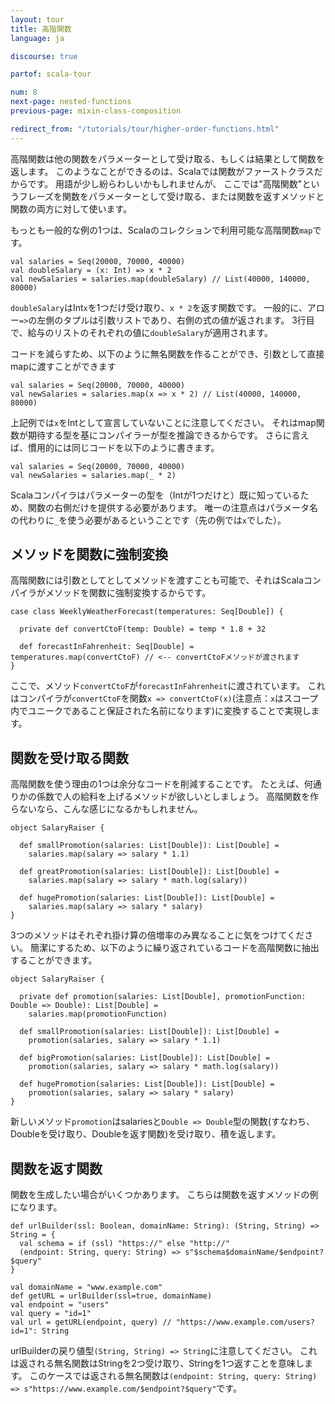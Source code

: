 ```yaml
---
layout: tour
title: 高階関数
language: ja

discourse: true

partof: scala-tour

num: 8
next-page: nested-functions
previous-page: mixin-class-composition

redirect_from: "/tutorials/tour/higher-order-functions.html"
---
```


高階関数は他の関数をパラメーターとして受け取る、もしくは結果として関数を返します。
このようなことができるのは、Scalaでは関数がファーストクラスだからです。
用語が少し紛らわしいかもしれませんが、
ここでは"高階関数"というフレーズを関数をパラメーターとして受け取る、または関数を返すメソッドと関数の両方に対して使います。

もっとも一般的な例の1つは、Scalaのコレクションで利用可能な高階関数`map`です。
```tut
val salaries = Seq(20000, 70000, 40000)
val doubleSalary = (x: Int) => x * 2
val newSalaries = salaries.map(doubleSalary) // List(40000, 140000, 80000)
```
`doubleSalary`はInt`x`を1つだけ受け取り、`x * 2`を返す関数です。
一般的に、アロー`=>`の左側のタプルは引数リストであり、右側の式の値が返されます。
3行目で、給与のリストのそれぞれの値に`doubleSalary`が適用されます。

コードを減らすため、以下のように無名関数を作ることができ、引数として直接mapに渡すことができます
```
val salaries = Seq(20000, 70000, 40000)
val newSalaries = salaries.map(x => x * 2) // List(40000, 140000, 80000)
```
上記例では`x`をIntとして宣言していないことに注意してください。
それはmap関数が期待する型を基にコンパイラーが型を推論できるからです。
さらに言えば、慣用的には同じコードを以下のように書きます。

```tut
val salaries = Seq(20000, 70000, 40000)
val newSalaries = salaries.map(_ * 2)
```
Scalaコンパイラはパラメーターの型を（Intが1つだけと）既に知っているため、関数の右側だけを提供する必要があります。
唯一の注意点はパラメータ名の代わりに`_`を使う必要があるということです（先の例では`x`でした）。

## メソッドを関数に強制変換
高階関数には引数としてとしてメソッドを渡すことも可能で、それはScalaコンパイラがメソッドを関数に強制変換するからです。
```
case class WeeklyWeatherForecast(temperatures: Seq[Double]) {

  private def convertCtoF(temp: Double) = temp * 1.8 + 32

  def forecastInFahrenheit: Seq[Double] = temperatures.map(convertCtoF) // <-- convertCtoFメソッドが渡されます
}
```
ここで、メソッド`convertCtoF`が`forecastInFahrenheit`に渡されています。
これはコンパイラが`convertCtoF`を関数`x => convertCtoF(x)`(注意点：`x`はスコープ内でユニークであること保証された名前になります)に変換することで実現します。

## 関数を受け取る関数
高階関数を使う理由の1つは余分なコードを削減することです。
たとえば、何通りかの係数で人の給料を上げるメソッドが欲しいとしましょう。
高階関数を作らないなら、こんな感じになるかもしれません。

```tut
object SalaryRaiser {

  def smallPromotion(salaries: List[Double]): List[Double] =
    salaries.map(salary => salary * 1.1)

  def greatPromotion(salaries: List[Double]): List[Double] =
    salaries.map(salary => salary * math.log(salary))

  def hugePromotion(salaries: List[Double]): List[Double] =
    salaries.map(salary => salary * salary)
}
```

3つのメソッドはそれぞれ掛け算の倍増率のみ異なることに気をつけてください。
簡潔にするため、以下のように繰り返されているコードを高階関数に抽出することができます。

```tut
object SalaryRaiser {

  private def promotion(salaries: List[Double], promotionFunction: Double => Double): List[Double] =
    salaries.map(promotionFunction)

  def smallPromotion(salaries: List[Double]): List[Double] =
    promotion(salaries, salary => salary * 1.1)

  def bigPromotion(salaries: List[Double]): List[Double] =
    promotion(salaries, salary => salary * math.log(salary))

  def hugePromotion(salaries: List[Double]): List[Double] =
    promotion(salaries, salary => salary * salary)
}
```
新しいメソッド`promotion`はsalariesと`Double => Double`型の関数(すなわち、Doubleを受け取り、Doubleを返す関数)を受け取り、積を返します。

## 関数を返す関数

関数を生成したい場合がいくつかあります。
こちらは関数を返すメソッドの例になります。

```tut
def urlBuilder(ssl: Boolean, domainName: String): (String, String) => String = {
  val schema = if (ssl) "https://" else "http://"
  (endpoint: String, query: String) => s"$schema$domainName/$endpoint?$query"
}

val domainName = "www.example.com"
def getURL = urlBuilder(ssl=true, domainName)
val endpoint = "users"
val query = "id=1"
val url = getURL(endpoint, query) // "https://www.example.com/users?id=1": String
```

urlBuilderの戻り値型`(String, String) => String`に注意してください。
これは返される無名関数はStringを2つ受け取り、Stringを1つ返すことを意味します。
このケースでは返される無名関数は`(endpoint: String, query: String) => s"https://www.example.com/$endpoint?$query"`です。
